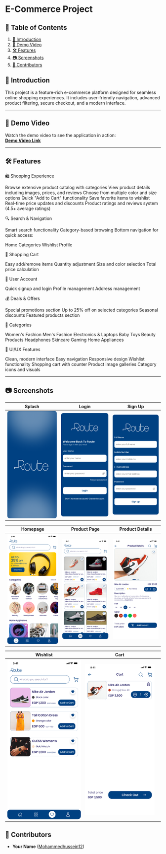 # E-Commerce Project

## 📑 Table of Contents

1. [🚀 Introduction](#-introduction)
2. [🎥 Demo Video](#-demo-video)
3. [🛠 Features](#-features)
4. [📷 Screenshots](#-screenshots)
5. [👥 Contributors](#-contributors)


## 🚀 Introduction

This project is a feature-rich e-commerce platform designed for seamless online shopping experiences. It includes user-friendly navigation, advanced product filtering, secure checkout, and a modern interface.

---

## 🎥 Demo Video

Watch the demo video to see the application in action:  
**[Demo Video Link](https://drive.google.com/file/d/1aYZwoT28KJmXuctEhBl1ZB0UJ8TN1fs0/view?usp=drive_link)**

---

## 🛠 Features

🛍️ Shopping Experience

Browse extensive product catalog with categories
View product details including images, prices, and reviews
Choose from multiple color and size options
Quick "Add to Cart" functionality
Save favorite items to wishlist
Real-time price updates and discounts
Product ratings and reviews system (4.5+ average ratings)

🔍 Search & Navigation

Smart search functionality
Category-based browsing
Bottom navigation for quick access:

Home
Categories
Wishlist
Profile



🛒 Shopping Cart

Easy add/remove items
Quantity adjustment
Size and color selection
Total price calculation

👤 User Account

Quick signup and login
Profile management
Address management

💰 Deals & Offers

Special promotions section
Up to 25% off on selected categories
Seasonal discounts
Featured products section

📱 Categories

Women's Fashion
Men's Fashion
Electronics & Laptops
Baby Toys
Beauty Products
Headphones
Skincare
Gaming
Home Appliances

💫 UI/UX Features

Clean, modern interface
Easy navigation
Responsive design
Wishlist functionality
Shopping cart with counter
Product image galleries
Category icons and visuals


---

## 📷 Screenshots

| Splash                       | Login                        | Sign Up                    |
|------------------------------|------------------------------|----------------------------|
| ![Splash Screenshot](assets/screenshots/splash.png) | ![Login Screenshot](assets/screenshots/login.png) | ![Sign Up Screenshot](assets/screenshots/register.png) |

| Homepage                    | Product Page                | Product Details           |
|-----------------------------|-----------------------------|---------------------------|
| ![Homepage Screenshot](assets/screenshots/home.png) | ![Product Page Screenshot](assets/screenshots/product-list.png) | ![Product Details Screenshot](assets/screenshots/product_details.png) |

| Wishlist                   | Cart                        |                           |
|----------------------------|-----------------------------|---------------------------|
| ![Wishlist Screenshot](assets/screenshots/wishlist.png) | ![Cart Screenshot](assets/screenshots/cart.png) |                           |

## 👥 Contributors

- **Your Name** ([Mohammedhussein12](https://github.com/Mohammedhussein12/ecommerce.git))

